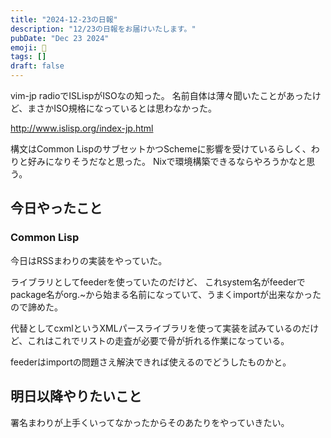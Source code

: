 ```yaml
---
title: "2024-12-23の日報"
description: "12/23の日報をお届けいたします。"
pubDate: "Dec 23 2024"
emoji: 🦊
tags: []
draft: false
---
```


vim-jp radioでISLispがISOなの知った。
名前自体は薄々聞いたことがあったけど、まさかISO規格になっているとは思わなかった。

http://www.islisp.org/index-jp.html

構文はCommon
LispのサブセットかつSchemeに影響を受けているらしく、わりと好みになりそうだなと思った。
Nixで環境構築できるならやろうかなと思う。

## 今日やったこと

### Common Lisp

今日はRSSまわりの実装をやっていた。

ライブラリとしてfeederを使っていたのだけど、
これsystem名がfeederでpackage名がorg.~から始まる名前になっていて、うまくimportが出来なかったので諦めた。

代替としてcxmlというXMLパースライブラリを使って実装を試みているのだけど、これはこれでリストの走査が必要で骨が折れる作業になっている。

feederはimportの問題さえ解決できれば使えるのでどうしたものかと。

## 明日以降やりたいこと

署名まわりが上手くいってなかったからそのあたりをやっていきたい。
